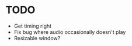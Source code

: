 # TODO

  - Get timing right
  - Fix bug where audio occasionally doesn't play
  - Resizable window?
